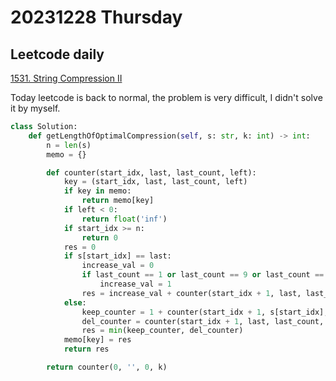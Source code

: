 # 20231228 Thursday

## Leetcode daily

[1531. String Compression II](https://leetcode.com/problems/string-compression-ii/description/?envType=daily-question&envId=2023-12-28)

Today leetcode is back to normal, the problem is very difficult, I didn't solve it by myself.

```py
class Solution:
    def getLengthOfOptimalCompression(self, s: str, k: int) -> int:
        n = len(s)
        memo = {}

        def counter(start_idx, last, last_count, left):
            key = (start_idx, last, last_count, left)
            if key in memo:
                return memo[key]
            if left < 0:
                return float('inf')
            if start_idx >= n:
                return 0
            res = 0
            if s[start_idx] == last:
                increase_val = 0
                if last_count == 1 or last_count == 9 or last_count == 99:
                    increase_val = 1
                res = increase_val + counter(start_idx + 1, last, last_count +1, left)
            else:
                keep_counter = 1 + counter(start_idx + 1, s[start_idx], 1, left)
                del_counter = counter(start_idx + 1, last, last_count, left - 1)
                res = min(keep_counter, del_counter)
            memo[key] = res
            return res

        return counter(0, '', 0, k)

```
